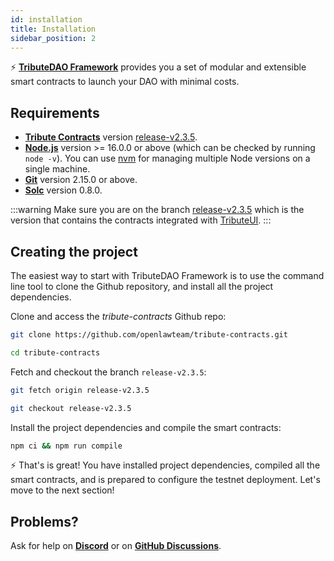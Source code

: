 ```yaml
---
id: installation
title: Installation
sidebar_position: 2
---
```


⚡️ **[TributeDAO Framework](https://github.com/openlawteam/tribute-contracts)** provides you a set of modular and extensible smart contracts to launch your DAO with minimal costs.

## Requirements

- **[Tribute Contracts](https://github.com/openlawteam/tribute-contracts/tree/release-v2.3.5)** version [release-v2.3.5](https://github.com/openlawteam/tribute-contracts/tree/release-v2.3.5).
- **[Node.js](https://nodejs.org/en/download/)** version >= 16.0.0 or above (which can be checked by running `node -v`). You can use [nvm](https://github.com/nvm-sh/nvm) for managing multiple Node versions on a single machine.
- **[Git](https://git-scm.com/downloads)** version 2.15.0 or above.
- **[Solc](https://docs.soliditylang.org/en/develop/installing-solidity.html)** version 0.8.0.

:::warning
Make sure you are on the branch [release-v2.3.5](https://github.com/openlawteam/tribute-contracts/tree/release-v2.3.5) which is the version that contains the contracts integrated with [TributeUI](https://github.com/openlawteam/tribute-ui).
:::

## Creating the project

The easiest way to start with TributeDAO Framework is to use the command line tool to clone the Github repository, and install all the project dependencies.

Clone and access the _tribute-contracts_ Github repo:

```bash
git clone https://github.com/openlawteam/tribute-contracts.git
```

```bash
cd tribute-contracts
```

Fetch and checkout the branch `release-v2.3.5`:

```bash
git fetch origin release-v2.3.5
```

```bash
git checkout release-v2.3.5
```

Install the project dependencies and compile the smart contracts:

```bash
npm ci && npm run compile
```

⚡️ That's is great! You have installed project dependencies, compiled all the smart contracts, and is prepared to configure the testnet deployment. Let's move to the next section!

## Problems?

Ask for help on **[Discord](https://discord.gg/xXMA2DYqNf)** or on **[GitHub Discussions](https://github.com/openlawteam/tribute-contracts/discussions/new)**.
